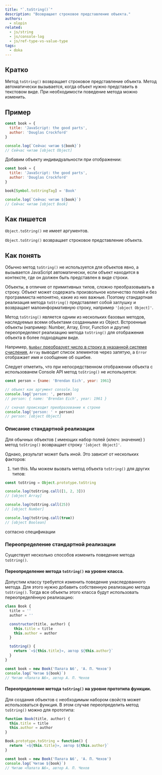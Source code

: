 ```yaml
---
title: "`.toString()`"
description: "Возвращает строковое представление объекта."
authors:
  - nlopin
related:
  - js/string
  - js/console-log
  - js/ref-type-vs-value-type
tags:
  - doka
---
```


## Кратко

Метод `toString()` возвращает строковое представление объекта. Метод автоматически вызывается, когда объект нужно представить в текстовом виде. При необходимости поведение метода можно изменить.

## Пример

```js
const book = {
  title: 'JavaScript: the good parts',
  author: 'Douglas Crockford'
}

console.log(`Сейчас читаю ${book}`)
// Сейчас читаю [object Object]
```

Добавим объекту индивидуальности при отображении:

```js
const book = {
  title: 'JavaScript: the good parts',
  author: 'Douglas Crockford'
}

book[Symbol.toStringTag] = 'Book'

console.log(`Сейчас читаю ${book}`)
// Сейчас читаю [object Book]
```

## Как пишется

`Object.toString()` не имеет аргументов.

`Object.toString()` возвращает строковое представление объекта.

## Как понять

Обычно метод `toString()` не используется для объектов явно, а вызывается JavaScript автоматически, если объект находится в контексте, где он должен быть представлен в виде строки.

Объекты, в отличие от примитивных типов, сложно преобразовывать в строку. Объект может содержать произвольное количество полей и без программиста непонятно, какие из них важные. Поэтому стандартная реализация метода `toString()` представляет собой заглушку и возвращает малоинформативную строку, например `'[object Object]'`.

Метод `toString()` является одним из нескольких базовых методов, наследуемых всеми объектами созданными из Object. Встроенные объекты (например: Number, Array, Error, Function и другие) переопределяют реализацию метода `toString()` для отображения объекта в более подходящем виде.

Например, [`Number` преобразует число в строку в указанной системе счисления](/js/number-tostring/), `Array` выводит список элементов через запятую, а `Error` отображает имя и сообщение об ошибке.

Следует отметить, что при непосредственном отображении объекта с использованем Console API метод `toString()` не используется:

```js
const person = {name: 'Brendan Eich', year: 1961}

// объект как аргумент console.log
console.log('person: ', person)
// person: { name: 'Brendan Eich', year: 1961 }

// сначал происходит преобразование к строке
console.log('person: ' + person)
// person: [object Object]
```

### Описание стандартной реализации

Для обычных объектов ( имеющих набор полей {ключ: значение} ) метод `toString()` возвращает строку `'[object Object]'`.

Однако, результат может быть иной. Это зависит от нескольких факторов:

1. тип this. Мы можем вызвать метод объекта `toString()` для других типов:

```js
const toString = Object.prototype.toString

console.log(toString.call([1, 2, 3]))
// [object Array]

console.log(toString.call(25))
// [object Number]

console.log(toString.call(true))
// [object Boolean]

```



согласно спецификации


### Переопределение стандартной реализации

Существует несколько способов изменить поведение метода `toString()`.


#### Переопределение метода `toString()` на уровне класса.

Допустим классу требуется изменить поведение унаследованного метода. Для этого нужно добавить собственную реализацию метода `toString()`. Тогда все объекты этого класса будут использовать переопределённую реализацию:

```js
class Book {
  title = ''
  author = ''

  constructor(title, author) {
    this.title = title
    this.author = author
  }

  toString() {
    return `«${this.title}», автор ${this.author}`
  }
}

const book = new Book('Палата №6', 'А. П. Чехов')
console.log(`Читаю ${book}`)
// Читаю «Палата №6», автор А. П. Чехов
```

#### Переопределение метода `toString()` на уровне прототипа функции.

Для создания объектов с необходимым набором свойств может использоваться функция.
В этом случае переопределить метод `toString()` можно для прототипа:

```js
function Book(title, author) {
  this.title = title
  this.author = author
}

Book.prototype.toString = function() {
  return `«${this.title}», автор ${this.author}`
}

const book = new Book('Палата №6', 'А. П. Чехов')
console.log(`Читаю ${book}`)
// Читаю «Палата №6», автор А. П. Чехов
```

